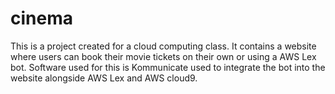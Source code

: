 # cinema

This is a project created for a cloud computing class. It contains a website where users can book their movie tickets on their own or using a AWS Lex bot. Software used for this is Kommunicate used to integrate the bot into the website alongside AWS Lex and AWS cloud9.
